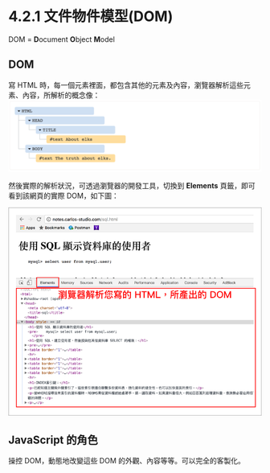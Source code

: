 # 4.2.1 文件物件模型\(DOM\)

DOM = **D**ocument **O**bject **M**odel

## DOM

寫 HTML 時，每一個元素裡面，都包含其他的元素及內容，瀏覽器解析這些元素、內容，所解析的概念像：![](/assets/dom_tree.png)

然後實際的解析狀況，可透過瀏覽器的開發工具，切換到 **Elements** 頁籤，即可看到該網頁的實際 DOM，如下圖：

![](/assets/dom_tree2.png)

## JavaScript 的角色

操控 DOM，動態地改變這些 DOM 的外觀、內容等等。可以完全的客製化。

